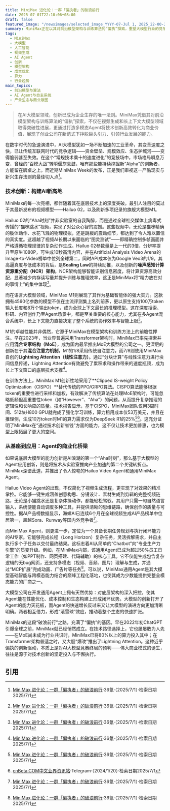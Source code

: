 ```yaml
---
title: MiniMax 进化论：一群「偏执者」的破浪前行
date: 2025-07-01T22:10:06+08:00
draft: false
featured_image: "/newsimages/selected_image_YYYY-07-Jul 1, 2025_22-00-26-904.jpg"
summary: MiniMax正在以其对前沿模型架构与训练算法的“偏执”探索，重塑大模型行业的竞争格局。该公司最新发布的Hailuo 02视频模型和M1长上下文大模型，不仅实现了技术上的重大突破，更通过Hailuo Video Agent和通用MiniMax Agent等应用，将底层创新高效转化为可量化的商业价值和生产力，展现了创业公司如何在技术驱动下挣脱巨头引力。
tags: 
  - MiniMax
  - 大模型
  - 人工智能
  - 视频生成
  - AI Agent
  - 创新
  - 模型架构
  - 成本优化
  - 算力
  - 行业趋势
main_topics: 
  - 前沿模型与算法
  - AI Agent与自主系统
  - 产业生态与商业版图
---
```


> 在AI大模型领域，创新已成为企业生存的唯一法则。MiniMax凭借其对前沿模型架构与训练算法的“偏执”探索，不仅在视频生成和长上下文大模型领域取得突破性进展，更通过打造多模态Agent将技术创新高效转化为商业价值，展现了创业公司在新范式下挣脱巨头引力、引领行业发展的能力。

在数字时代的急速演进中，AI大模型犹如一场不断加速的工业革命，其变革速度之快，已让传统互联网时代的竞争逻辑——资金壁垒、规模效应、生态护城河——变得脆弱甚至失效。在这个“常规技术乘十的速度进化”的竞技场中，市场格局瞬息万变，曾经的“百模大战”转瞬偃旗息鼓，唯有那些能持续挖掘新“Alpha”的创新者，方能留在牌桌之上。而近期MiniMax Week的发布，正是我们审视这一严酷现实与新兴生存法则的最佳切入点[^1]。

### 技术创新：构建AI新高地

MiniMax的每一次亮相，都伴随着其在底层技术上的深度突破。最引人注目的莫过于其最新发布的视频模型——Hailuo 02，以及刷新多项纪录的旗舰大模型M1。

Hailuo 02的“Aha时刻”并非实验室的自我陶醉，而是通过全球社交媒体上病毒式传播的“猫咪跳水”视频，实现了对公众心智的震撼。这些视频中，无论是猫咪精确的肢体动作、水花飞溅的物理模拟，还是跳板的震动细节，都达到了令人难以置信的真实度。这超越了视频AI长期以来面临的“图灵测试”——即精确控制多帧画面并严格遵循物理规律的复杂动作生成。Hailuo 02参数量是上一代的3倍，分辨率提升至原生1080P，可生成10秒高清内容，并在Artificial Analysis Video Arena的Image-to-Video榜单中位列全球第二，同时API成本仅为Google Veo3的1/9。其高逼真度与低成本的背后，是**Scaling Law**的持续助推，以及创新的**噪声感知计算资源重分配（NCR）架构**。NCR架构能够智能识别信息密度，将计算资源高效分配，显著减少内存读写量并提升训练与推理效率，这正是MiniMax将“精力放在对的事情上”的集中体现[^1]。

而在语言大模型领域，MiniMax M1则展现了其作为基础智能体的强大实力。这款拥有4560亿参数的模型不仅在主流评测集上名列前茅，更以原生支持100万token输入长度和8万个输出token，成为全球上下文最长的推理模型。这在深度搜索、科研、内容创作乃至Agent场景中，都是至关重要的核心能力，尤其在多Agent混合系统中，长上下文能力直接决定了整个系统的协作效率与智能上限[^1]。

M1的卓越性能并非偶然，它源于MiniMax在模型架构和训练方法上的前瞻性押注。早在2023年，当业界普遍采用Transformer架构时，MiniMax已率先探索并应用**混合专家结构（MoE）**，成为国内最早推出MoE大模型的公司之一。更深层的创新在于其**混合注意力机制**，M1的1/8采用传统自注意力，而7/8则使用MiniMax自创的**Lightning Attention（线性注意力）**。通过“分块计算”与线性注意力进行块间信息传递，Lightning Attention有效避免了累积求和操作带来的速度瓶颈，成为长上下文窗口的底层技术支撑[^1]。

在训练方法上，MiniMax M1创新性地采用了**Clipped IS-weight Policy Optimization（CISPO）**替代传统的PPO/GRPO算法。CISPO算法能够根据token的重要性进行采样和加权，有效解决了传统算法在处理MoE架构时，可能忽略低频但高重要性token（如“However”、“Aha”）的问题，从而提升复杂推理的逻辑性和长响应的质量。技术报告显示，基于CISPO，MiniMax团队仅用3周时间、512块H800 GPU就完成了强化学习训练，算力租用成本仅53万美元，并且在推理侧，生成10万token时M1的算力需求仅为DeepSeek R1的25%[^1][^3]。这充分证明了MiniMax在“通过技术创新省钱”方面的能力，这不仅让技术更加普惠，也为模型上限拓展了更大的空间。

### 从基座到应用：Agent的商业化桥梁

如果说底层大模型的能力创新是AI浪潮的第一个“Aha时刻”，那么基于大模型的Agent应用创新，则是将技术从实验室推向产业加速的第二个关键转折点。MiniMax深谙此道，并推出了令人惊艳的Hailuo Video Agent和通用MiniMax Agent。

Hailuo Video Agent的出现，不仅简化了视频生成流程，更实现了对效果的精准掌控。它能够一键生成涵盖创意构思、分镜设计、素材生成到剪辑的完整视频链路，无论是小猫跳水还是复杂体操动作，都能轻松驾驭。其用户只需一句自然语言输入，系统便能自动调度多种工具，并提供清晰的思维链路，确保创作的质量与可控性。据AI产品榜数据显示，海螺AI已连续6个月在全球视频生成AI产品榜单中位居第一，超越Sora、Runway等国内外竞争者[^1]。

而MiniMax Agent，则更进一步，定位为一个具备长期任务规划与执行闭环能力的AI专家。它能够完成长程（Long Horizon）复杂任务，灵活拆解需求，并自主执行多个子任务以交付最终结果。这标志着AI从简单的“Chatbot”向“专业生产力引擎”的质变升级。例如，在MiniMax内部，该通用Agent已成为超过50%员工日常工作（如PPT制作、网页搭建、代码辅助）的核心工具。它不仅能生成包含复杂逻辑的无bug网页，还支持多模态（视频、音频、图片）理解与生成，并通过“MCP扩展”完成动画、广告片等任务[^1]。可以说，MiniMax通用Agent是其大模型基础智能与跨模态能力结合的巅峰工程化落地，也使其成为少数能提供完整全模态能力的厂商之一。

大模型公司在开发通用Agent上拥有天然优势：对底层架构的深入把控，使其Agent能在性能优化、成本控制和生态构建上形成闭环优势。大模型的创新打开了Agent的能力天花板，而Agent的快速增长反过来又让大模型的演进方向更加清晰明确。两者相互借力，形成“滚雪球”效应，推动着整个生态的快速扩张。

MiniMax的这段“破浪前行”之路，充满了“偏执”的基因。早在2022年初ChatGPT引爆全球之前，MiniMax就已经悄然成立。在技术路径选择上，它也屡屡敢为人先——在MoE尚未成为行业共识时，MiniMax已将80%以上的算力投入其中；在Transformer架构普适之时，又大胆“爆改”推出了Lightning Attention。这种近乎偏执的创新驱动，本质上是对AI大模型竞赛终局的预判——伟大商业模式的诞生，往往是源于对技术创新的坚定投入与不懈执行。

## 引用
[^1]: [MiniMax 进化论：一群「偏执者」的破浪前行](https://36kr.com/p/2798835824)·36氪·（2025/7/1）·检索日期2025/7/1
[^2]: [所有课程链接](https://study.163.com/course/getCoursesForSeo.htm?pageNo=3)·网易云课堂·（未知）·检索日期2025/7/1
[^3]: [cnBeta.COM中文业界资讯站](https://t.me/s/cnbeta_com?before=433947)·Telegram·（2024/1/20）·检索日期2025/7/1
